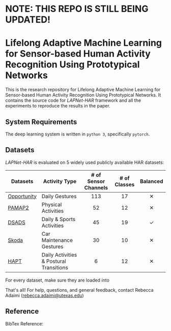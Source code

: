 # NOTE: THIS REPO IS STILL BEING UPDATED!


# Lifelong Adaptive Machine Learning for Sensor-based Human Activity Recognition Using Prototypical Networks

This is the research repository for Lifelong Adaptive Machine Learning for Sensor-based Human Activity Recognition Using Prototypical Networks. It contains the source code for *LAPNet-HAR* framework and all the experiments to reproduce the results in the paper.




## System Requirements

The deep learning system is written in `python 3`, specifically `pytorch`.

## Datasets

*LAPNet-HAR* is evaluated on 5 widely used publicly available HAR datasets:

|**Datasets** | **Activity Type** | **# of Sensor Channels** | **# of Classes** | **Balanced**|
|-------------|-------------------|:--------------------------:|:------------------:|:-------------:|
|[Opportunity](https://archive.ics.uci.edu/ml/datasets/opportunity+activity+recognition) | Daily Gestures | 113 | 17 | &#x2715;|
|[PAMAP2](https://archive.ics.uci.edu/ml/datasets/PAMAP2+Physical+Activity+Monitoring) | Physical Activities | 52 | 12 | &#x2715;|
|[DSADS](https://archive.ics.uci.edu/ml/datasets/daily+and+sports+activities) | Daily & Sports Activities | 45 | 19 | &#x2713;|
|[Skoda](http://har-dataset.org/doku.php?id=wiki:dataset) | Car Maintenance Gestures | 30 | 10 | &#x2715;|
|[HAPT](http://archive.ics.uci.edu/ml/datasets/Smartphone-Based+Recognition+of+Human+Activities+and+Postural+Transitions) | Daily Activities & Postural Transitions | 6 | 12 | &#x2715;|

For every dataset, make sure they are loaded into 

That's all! For help, questions, and general feedback, contact Rebecca Adaimi (rebecca.adaimi@utexas.edu)

## Reference 

BibTex Reference:

```

```
